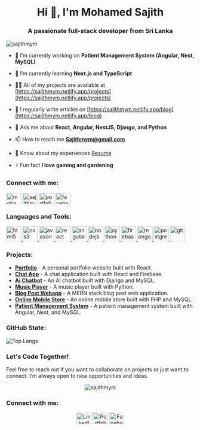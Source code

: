 <h1 align="center">Hi 👋, I'm Mohamed Sajith</h1>
<h3 align="center">A passionate full-stack developer from Sri Lanka</h3>

<p align="left"> <img src="https://komarev.com/ghpvc/?username=sajithmym&label=Profile%20views&color=0e75b6&style=flat" alt="sajithmym" /> </p>

- 🔭 I’m currently working on **Patient Management System (Angular, Nest, MySQL)**

- 🌱 I’m currently learning **Next.js and TypeScript**

- 👨‍💻 All of my projects are available at [https://sajithmym.netlify.app/projects](https://sajithmym.netlify.app/projects)

- 📝 I regularly write articles on [https://sajithmym.netlify.app/blog](https://sajithmym.netlify.app/blog)

- 💬 Ask me about **React, Angular, NestJS, Django, and Python**

- 📫 How to reach me **Sajithmym@gmail.com**

- 📄 Know about my experiences [Resume](https://sajithmym.netlify.app/Resume.pdf)

- ⚡ Fun fact **I love gaming and gardening**

### Connect with me:
<p align="left">
<a href="https://linkedin.com/in/mohamed-sajith-936877214" target="blank"><img align="center" src="https://cdn.jsdelivr.net/npm/simple-icons@v3/icons/linkedin.svg" alt="mohamed-sajith-936877214" height="30" width="40" /></a>
<a href="https://github.com/sajithmym" target="blank"><img align="center" src="https://cdn.jsdelivr.net/npm/simple-icons@v3/icons/github.svg" alt="sajithmym" height="30" width="40" /></a>
<a href="https://sajithmym.netlify.app" target="blank"><img align="center" src="https://cdn.jsdelivr.net/npm/simple-icons@v3/icons/internetexplorer.svg" alt="portfolio" height="30" width="40" /></a>
<a href="https://www.facebook.com/sajithmym" target="blank"><img align="center" src="https://cdn.jsdelivr.net/npm/simple-icons@v3/icons/facebook.svg" alt="facebook" height="30" width="40" /></a>
</p>

### Languages and Tools:
<p align="left"> 
<a href="https://www.w3.org/html/" target="_blank" rel="noreferrer"> <img src="https://cdn.jsdelivr.net/npm/simple-icons@v3/icons/html5.svg" alt="html5" height="40" width="40"/> </a> 
<a href="https://www.w3schools.com/css/" target="_blank" rel="noreferrer"> <img src="https://cdn.jsdelivr.net/npm/simple-icons@v3/icons/css3.svg" alt="css3" height="40" width="40"/> </a> 
<a href="https://developer.mozilla.org/en-US/docs/Web/JavaScript" target="_blank" rel="noreferrer"> <img src="https://cdn.jsdelivr.net/npm/simple-icons@v3/icons/javascript.svg" alt="javascript" height="40" width="40"/> </a>
<a href="https://reactjs.org/" target="_blank" rel="noreferrer"> <img src="https://cdn.jsdelivr.net/npm/simple-icons@v3/icons/react.svg" alt="react" height="40" width="40"/> </a> 
<a href="https://angular.io" target="_blank" rel="noreferrer"> <img src="https://cdn.jsdelivr.net/npm/simple-icons@v3/icons/angular.svg" alt="angular" height="40" width="40"/> </a> 
<a href="https://nodejs.org" target="_blank" rel="noreferrer"> <img src="https://cdn.jsdelivr.net/npm/simple-icons@v3/icons/node-dot-js.svg" alt="nodejs" height="40" width="40"/> </a> 
<a href="https://www.python.org" target="_blank" rel="noreferrer"> <img src="https://cdn.jsdelivr.net/npm/simple-icons@v3/icons/python.svg" alt="python" height="40" width="40"/> </a> 
<a href="https://firebase.google.com/" target="_blank" rel="noreferrer"> <img src="https://cdn.jsdelivr.net/npm/simple-icons@v3/icons/firebase.svg" alt="firebase" height="40" width="40"/> </a>
<a href="https://www.mongodb.com/" target="_blank" rel="noreferrer"> <img src="https://cdn.jsdelivr.net/npm/simple-icons@v3/icons/mongodb.svg" alt="mongodb" height="40" width="40"/> </a> 
<a href="https://www.postgresql.org" target="_blank" rel="noreferrer"> <img src="https://cdn.jsdelivr.net/npm/simple-icons@v3/icons/postgresql.svg" alt="postgresql" height="40" width="40"/> </a> 
<a href="https://git-scm.com/" target="_blank" rel="noreferrer"> <img src="https://cdn.jsdelivr.net/npm/simple-icons@v3/icons/git.svg" alt="git" height="40" width="40"/> </a> 
</p>

### Projects:
- [**Portfolio**](https://sajithmym.netlify.app/Deploy) - A personal portfolio website built with React.
- [**Chat App**](https://sajithmym-chat.netlify.app/) - A chat application built with React and Firebase.
- [**Ai Chatbot**](https://sajithmym.netlify.app/Django_Project) - An AI chatbot built with Django and MySQL.
- [**Music Player**](https://sajithmym.netlify.app/Python_Project) - A music player built with Python.
- [**Blog Post Webapp**](https://github.com/sajithmym/PostApp_FullStack) - A MERN stack blog post web application.
- [**Online Mobile Store**](https://github.com/sajithmym/Php_Project_Online_Mobile_Store) - An online mobile store built with PHP and MySQL.
- [**Patient Management System**](https://github.com/sajithmym/Final-Year-Project) - A patient management system built with Angular, Nest, and MySQL.

### GitHub State:

![Top Langs](https://github-readme-stats.vercel.app/api/top-langs/?username=sajithmym&layout=compact&theme=dark)

### Let's Code Together!
Feel free to reach out if you want to collaborate on projects or just want to connect. I'm always open to new opportunities and ideas.

<p align="center">
  <img src="https://github-readme-streak-stats.herokuapp.com/?user=sajithmym&theme=dark" alt="sajithmym" />
</p>

### Connect with me:
<p align="center">
<a href="https://linkedin.com/in/mohamed-sajith-936877214" target="blank"><img src="https://cdn.jsdelivr.net/npm/simple-icons@v3/icons/linkedin.svg" alt="LinkedIn" height="30" width="40" /></a>
<a href="https://sajithmym.netlify.app" target="blank"><img src="https://cdn.jsdelivr.net/npm/simple-icons@v3/icons/internetexplorer.svg" alt="Portfolio" height="30" width="40" /></a>
<a href="https://www.facebook.com/sajithmym" target="blank"><img src="https://cdn.jsdelivr.net/npm/simple-icons@v3/icons/facebook.svg" alt="Facebook" height="30" width="40" /></a>
</p>
